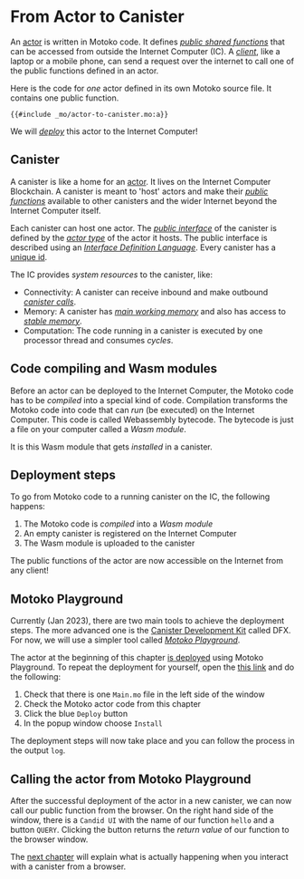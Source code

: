 # From Actor to Canister

An [actor](internet-computer-programming-concepts/actors.html) is written in Motoko code. It defines [_public shared functions_](/internet-computer-programming-concepts/actors.html#public-shared-functions-in-actors) that can be accessed from outside the Internet Computer (IC). A [_client_](/internet-computer-programming-concepts/canister-calling.html), like a laptop or a mobile phone, can send a request over the internet to call one of the public functions defined in an actor.

Here is the code for _one_ actor defined in its own Motoko source file. It contains one public function.

```motoko
{{#include _mo/actor-to-canister.mo:a}}
```

We will [_deploy_](#deployment-steps) this actor to the Internet Computer!

## Canister

A canister is like a home for an [actor](internet-computer-programming-concepts/actors.html). It lives on the Internet Computer Blockchain. A canister is meant to 'host' actors and make their [_public functions_](/internet-computer-programming-concepts/actors.html#public-shared-functions-in-actors) available to other canisters and the wider Internet beyond the Internet Computer itself.

Each canister can host one actor. The [_public interface_](/internet-computer-programming-concepts/async-data/candid.html#actor-interfaces) of the canister is defined by the [_actor type_](/internet-computer-programming-concepts/actors.html#actor-type) of the actor it hosts. The public interface is described using an [_Interface Definition Language_](/internet-computer-programming-concepts/async-data/shared-types.html). Every canister has a [unique id](/internet-computer-programming-concepts/principals-and-authentication.html).

The IC provides _system resources_ to the canister, like:

- Connectivity: A canister can receive inbound and make outbound [_canister calls_](/advanced-concepts/async-programming/canister-calls.html).
- Memory: A canister has [_main working memory_](/internet-computer-programming-concepts/basic-memory-persistence.html#canister-main-memory) and also has access to [_stable memory_](/advanced-concepts/scalability/stable-storage.html).
- Computation: The code running in a canister is executed by one processor thread and consumes _cycles_.

## Code compiling and Wasm modules

Before an actor can be deployed to the Internet Computer, the Motoko code has to be _compiled_ into a special kind of code. Compilation transforms the Motoko code into code that can _run_ (be executed) on the Internet Computer. This code is called Webassembly bytecode. The bytecode is just a file on your computer called a _Wasm module_.

It is this Wasm module that gets _installed_ in a canister.

## Deployment steps

To go from Motoko code to a running canister on the IC, the following happens:

1. The Motoko code is _compiled_ into a _Wasm module_
2. An empty canister is registered on the Internet Computer
3. The Wasm module is uploaded to the canister

The public functions of the actor are now accessible on the Internet from any client!

## Motoko Playground

Currently (Jan 2023), there are two main tools to achieve the deployment steps. The more advanced one is the [Canister Development Kit](/project-deployment/installing-sdk.html) called DFX. For now, we will use a simpler tool called [_Motoko Playground_](https://m7sm4-2iaaa-aaaab-qabra-cai.raw.ic0.app/).

The actor at the beginning of this chapter [is deployed](https://m7sm4-2iaaa-aaaab-qabra-cai.raw.ic0.app/?tag=262732315) using Motoko Playground. To repeat the deployment for yourself, open the [this link](https://m7sm4-2iaaa-aaaab-qabra-cai.raw.ic0.app/?tag=262732315) and do the following:

1. Check that there is one `Main.mo` file in the left side of the window
2. Check the Motoko actor code from this chapter
3. Click the blue `Deploy` button
4. In the popup window choose `Install`

The deployment steps will now take place and you can follow the process in the output `log`.

## Calling the actor from Motoko Playground

After the successful deployment of the actor in a new canister, we can now call our public function from the browser. On the right hand side of the window, there is a `Candid UI` with the name of our function `hello` and a button `QUERY`. Clicking the button returns the _return value_ of our function to the browser window.

The [next chapter](/internet-computer-programming-concepts/canister-calling.html) will explain what is actually happening when you interact with a canister from a browser.
